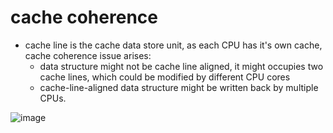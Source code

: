 # cache coherence
* cache line is the cache data store unit, as each CPU has it's own cache, cache coherence issue arises:
    * data structure might not be cache line aligned, it might occupies two cache lines, which could be modified by different CPU cores
    * cache-line-aligned data structure might be written back by multiple CPUs.

![image](https://github.com/user-attachments/assets/2ba449e4-f682-4e14-ba3b-c5bf49b4e321)
